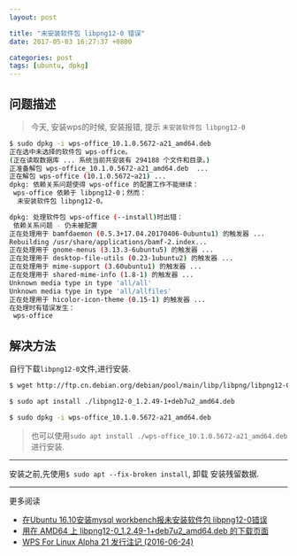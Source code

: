 ```yaml
---
layout: post

title: "未安装软件包 libpng12-0 错误"
date: 2017-05-03 16:27:37 +0800

categories: post
tags: [ubuntu, dpkg]
---
```


## 问题描述
>今天, 安装wps的时候, 安装报错, 提示 `未安装软件包 libpng12-0`

```bash
$ sudo dpkg -i wps-office_10.1.0.5672-a21_amd64.deb
正在选中未选择的软件包 wps-office。
(正在读取数据库 ... 系统当前共安装有 294188 个文件和目录。)
正准备解包 wps-office_10.1.0.5672-a21_amd64.deb  ...
正在解包 wps-office (10.1.0.5672~a21) ...
dpkg: 依赖关系问题使得 wps-office 的配置工作不能继续：
 wps-office 依赖于 libpng12-0；然而：
  未安装软件包 libpng12-0。

dpkg: 处理软件包 wps-office (--install)时出错：
 依赖关系问题 - 仍未被配置
正在处理用于 bamfdaemon (0.5.3+17.04.20170406-0ubuntu1) 的触发器 ...
Rebuilding /usr/share/applications/bamf-2.index...
正在处理用于 gnome-menus (3.13.3-6ubuntu5) 的触发器 ...
正在处理用于 desktop-file-utils (0.23-1ubuntu2) 的触发器 ...
正在处理用于 mime-support (3.60ubuntu1) 的触发器 ...
正在处理用于 shared-mime-info (1.8-1) 的触发器 ...
Unknown media type in type 'all/all'
Unknown media type in type 'all/allfiles'
正在处理用于 hicolor-icon-theme (0.15-1) 的触发器 ...
在处理时有错误发生：
 wps-office
```

## 解决方法

自行下载`libpng12-0`文件,进行安装.

```bash
$ wget http://ftp.cn.debian.org/debian/pool/main/libp/libpng/libpng12-0_1.2.49-1+deb7u2_amd64.deb

$ sudo apt install ./libpng12-0_1.2.49-1+deb7u2_amd64.deb

$ sudo dpkg -i wps-office_10.1.0.5672-a21_amd64.deb
```
>也可以使用`sudo apt install ./wps-office_10.1.0.5672-a21_amd64.deb` 进行安装.


---
安装之前,先使用`$ sudo apt --fix-broken install`, 卸载 安装残留数据.

---
更多阅读
- [在Ubuntu 16.10安装mysql workbench报未安装软件包 libpng12-0错误](http://www.cnblogs.com/wghao/p/6058525.html)
- [用在 AMD64 上 libpng12-0_1.2.49-1+deb7u2_amd64.deb 的下载页面](https://packages.debian.org/zh-cn/wheezy/amd64/libpng12-0/download)
- [WPS For Linux Alpha 21 发行注记 (2016-06-24)](http://community.wps.cn/download/)

